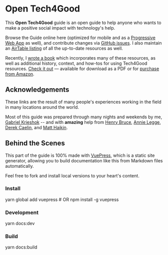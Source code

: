 # Open Tech4Good

This **Open Tech4Good** guide is an open guide to help anyone who wants to make a positive social impact with technology's help.

Browse the Guide online here (optimized for mobile and as a [Progressive Web App](https://web.dev/what-are-pwas/) as well), and contribute changes via [GitHub issues](https://github.com/gabrielkrieshok/tech4good-guide/issues). I also maintain an [AirTable listing](basics/tech4good-airtable.html) of all the up-to-date resources as well.

Recently, I [wrote a book](https://www.amazon.com/Gabriel-Krieshok/e/B07RTRKY9V/ref=dp_byline_cont_ebooks_1) which incorporates many of these resources, as well as additional history, context, and how-tos for using Tech4Good resources. [Check it out](http://tech4goodguide.org/) — available for download as a PDF or for [purchase from Amazon](https://www.amazon.com/Gabriel-Krieshok/e/B07RTRKY9V/ref=dp_byline_cont_ebooks_1).

## Acknowledgements

These links are the result of many people's experiences working in the field in many locations around the world.

Most of this guide was prepared through many nights and weekends by me, [Gabriel Krieshok](https://gabrielkrieshok.com) -- and with **amazing** help from [Henry Bruce](https://twitter.com/henryhbruce), [Annie Legge](https://twitter.com/annielegge), [Derek Caelin](https://twitter.com/derekpost), and [Matt Haikin](https://twitter.com/matthaikin).

## Behind the Scenes

This part of the guide is 100% made with [VuePress](https://vuepress.vuejs.org/), which is a static site generator, allowing you to build documentation like this from Markdown files automatically.

Feel free to fork and install local versions to your heart's content.

### Install

yarn global add vuepress # OR npm install -g vuepress

### Development

yarn docs:dev

### Build

yarn docs:build
